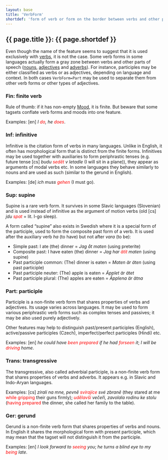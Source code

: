 ```yaml
---
layout: base
title: 'VerbForm'
shortdef: 'form of verb or form on the border between verbs and other parts of speech'
---
```


## {{ page.title }}: {{ page.shortdef }}

Even
though the name of the feature seems to suggest that it is used
exclusively with [verbs](u-pos/VERB), it is not the case. Some verb forms in some
languages actually form a gray zone between verbs and other parts of
speech ([nouns](u-pos/NOUN), [adjectives](u-pos/ADJ) and 
[adverbs](u-pos/ADV)). For instance, participles may
be either classified as verbs or as adjectives, depending on language
and context. In both cases `VerbForm=Part` may be used to separate them
from other verb forms or other types of adjectives.

### Fin: finite verb

Rule
of thumb: if it has non-empty [Mood](), it is finite. But beware that
some tagsets conflate verb forms and moods into one feature.

Examples:
[en]
<I>I
</I><span style='color: red'><I>do</I></span><I>,
he </I><span style='color: red'><I>does</I></span>.

### Inf: infinitive

Infinitive is
the citation form of verbs in many languages. Unlike in English, it
often has morphological form that is distinct from the finite forms.
Infinitives may be used together with auxiliaries to form
periphrastic tenses (e.g. future tense [cs] <I>budu
</I><span style='color: red'><I>sedět</I></span><I>
v letadle</I>
(I
will sit in a plane)), they appear as arguments of modal verbs etc.
In some languages they behave similarly to nouns and are used as such
(similar to the gerund in English).

Examples:
[de]
<I>ich
muss </I><span style='color: red'><I>gehen</I></span>
(I must go).

### Sup: supine

Supine is a rare verb form. It
survives in some Slavic languages (Slovenian) and is used instead of
infinitive as the argument of motion verbs
(old [cs] <I>jdu <span style='color:red'>spat</span></I> = lit. I-go sleep).

A form called &ldquo;supine&rdquo; also
exists in Swedish where it is a special form of the participle,
used to form the composite past form of a verb.
It is used after the auxiliary verb <i>ha</i> (to have) but not after
<i>vara</i> (to be):

* Simple past: I ate (the) dinner = <i>Jag åt maten</i> (using preterite)
* Composite past: I have eaten (the) dinner = <i>Jag har <span style='color:red'>ätit</span> maten</i> (using supine)
* Past participle common: (The) dinner is eaten = <i>Maten är äten</i> (using past participle)
* Past participle neuter: (The) apple is eaten = <i>Äpplet är ätet</i>
* Past participle plural: (The) apples are eaten = <i>Äpplena är ätna</i> 

### Part: participle

Participle
is a non-finite verb form that shares properties of verbs and
adjectives. Its usage varies across languages. It may be used to form
various periphrastic verb forms such as complex tenses and passives;
it may be also used purely adjectively.

Other
features may help to distinguish past/present participles (English),
active/passive participles (Czech), imperfect/perfect participles
(Hindi) etc.

Examples:
[en]
<I>he
could have </I><span style='color: red'><I>been
prepared</I></span><I>
if he had </I><span style='color: red'><I>forseen</I></span><I>
it</I>;
<I>I
will be </I><span style='color: red'><I>driving</I></span><I>
home</I>.

### Trans: transgressive

The
transgressive, also called adverbial participle, is a non-finite verb
form that shares properties of verbs and adverbs. It appears e.g. in
Slavic and Indo-Aryan languages.

Examples:
[cs] <I>zírali na
mne, pevně </I><span style='color: red'><I>svírajíce</I></span><I>
své zbraně</I>
(they stared at me <span style='color: red'>while
gripping</span> their guns firmly); <span style='color: red'><I>udělavši</I></span><I>
večeři, zavolala rodinu ke stolu</I>
(<span style='color: red'>having
prepared</span> the dinner, she called her
family to the table).

### Ger: gerund

Gerund
is a non-finite verb form that shares properties of verbs and nouns.
In English it shares the morphological
form with present participle, which may mean that the tagset will not
distinguish it from the participle.

Examples:
[en] <I>I look forward to </I><span style='color: red'><I>seeing</I></span><I>
you</I>; <I>he
turns a blind eye to my </I><span style='color: red'><I>being</I></span><I>
late</I>.
